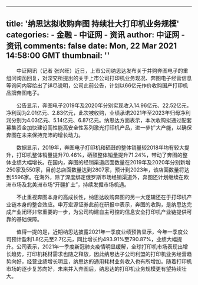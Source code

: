 
---
title: '纳思达拟收购奔图 持续壮大打印机业务规模'
categories: 
    - 金融
    - 中证网 - 资讯
author: 中证网 - 资讯
comments: false
date: Mon, 22 Mar 2021 14:58:00 GMT
thumbnail: ''
---

<div>   
<p>　　中证网讯（记者 张兴旺）近日，上市公司纳思达发布关于并购奔图电子的重组问询函回复，对深交所提出的关于上市公司打印机业务现况、奔图电子经营信息等询问内容给出了详尽说明，公司此前公告，计划以66亿元作价收购国产打印机品牌奔图电子。</p>
<p>　　公告显示，奔图电子2019年及2020年分别实现收入14.96亿元、22.52亿元，净利润为2.01亿元、2.83亿元，此次被收购，业绩承诺2021年至2023年归母净利润分别为4.03亿元、5.14亿元、6.87亿元。纳思达方面表示，本次收购拟通过配套募集资金加快建设高性能高安全性系列激光打印机产品，进一步扩大产能，以确保奔图在未来保持充沛的增长动力。</p>
<p>　　数据显示，2019年，奔图电子打印机和硒鼓的整体销量较2018年均有较大提升，打印机整体销量提升70.46%，硒鼓整体销量提升71.24%，带动了奔图的整体业绩大幅增长。在国内，奔图的经销渠道店面数量在2019年及2020年分别新增250家及550家，目前总店面数量达到2807家，预计到2023年，该店面数量将达到5596家。在海外，除了深度绑定俄罗斯市场经销渠道外，奔图还计划继续在欧洲市场及北美洲市场“开疆扩土”，持续发掘市场机遇。</p>
<p>　　不止重视奔图本身的高成长性，纳思达收购奔图的另一大逻辑还在于打印机产业链本身的整合效应。申万宏源证券此前在研报中表示，奔图的收购，是纳思达完成产业闭环非常重要的一步，为公司构建自主可控的信息安全打印机产业链提供可靠的基础保障。</p>
<p>　　值得一提的是，近期纳思达披露2021年一季度业绩预告显示，今年一季度公司预计盈利1.8亿元至2.7亿元，同比增长约493.91%至790.87%，业绩大幅提升。公司表示，2021年一季度新冠肺炎疫情明显缓解，全球打印机市场表现出增长趋势，打印机耗材需求也随之释放，因此纳思达子公司利盟的打印机业务经营趋势向好，经营业绩增长明显，纳思达的通用耗材业务收入也有所增加。随着打印机市场的逐步复苏向好，未来并入奔图后，纳思达的打印机业务规模更有望持续壮大。</p>  
</div>
            